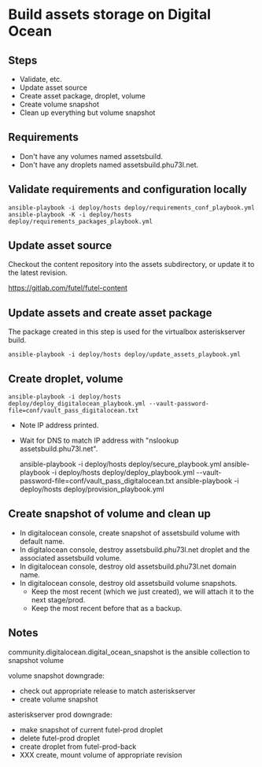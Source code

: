 # Build assets storage on Digital Ocean

## Steps

- Validate, etc.
- Update asset source
- Create asset package, droplet, volume
- Create volume snapshot
- Clean up everything but volume snapshot

## Requirements

- Don't have any volumes named assetsbuild.
- Don't have any droplets named assetsbuild.phu73l.net.

## Validate requirements and configuration locally

    ansible-playbook -i deploy/hosts deploy/requirements_conf_playbook.yml
    ansible-playbook -K -i deploy/hosts deploy/requirements_packages_playbook.yml    

## Update asset source

Checkout the content repository into the assets subdirectory, or update it to the latest revision.

https://gitlab.com/futel/futel-content

## Update assets and create asset package

The package created in this step is used for the virtualbox asteriskserver build.

    ansible-playbook -i deploy/hosts deploy/update_assets_playbook.yml

## Create droplet, volume

    ansible-playbook -i deploy/hosts deploy/deploy_digitalocean_playbook.yml --vault-password-file=conf/vault_pass_digitalocean.txt

- Note IP address printed.
- Wait for DNS to match IP address with "nslookup assetsbuild.phu73l.net".

    ansible-playbook -i deploy/hosts deploy/secure_playbook.yml
    ansible-playbook -i deploy/hosts deploy/deploy_playbook.yml --vault-password-file=conf/vault_pass_digitalocean.txt
    ansible-playbook -i deploy/hosts deploy/provision_playbook.yml

## Create snapshot of volume and clean up

- In digitalocean console, create snapshot of assetsbuild volume with default name.
- In digitalocean console, destroy assetsbuild.phu73l.net droplet and the associated assetsbuild volume.
- In digitalocean console, destroy old assetsbuild.phu73l.net domain name.
- In digitalocean console, destroy old assetsbuild volume snapshots.
  - Keep the most recent (which we just created), we will attach it to the next stage/prod.
  - Keep the most recent before that as a backup.


## Notes

community.digitalocean.digital_ocean_snapshot is the ansible collection to snapshot volume

volume snapshot downgrade:
- check out appropriate release to match asteriskserver
- create volume snapshot

asteriskserver prod downgrade:
- make snapshot of current futel-prod droplet
- delete futel-prod droplet
- create droplet from futel-prod-back
- XXX create, mount volume of appropriate revision
